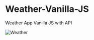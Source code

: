 # Weather-Vanilla-JS
Weather App Vanilla JS with API

![Weather](https://github.com/user-attachments/assets/2dd81f79-6f23-409d-ae16-447d5e8fa63b)
